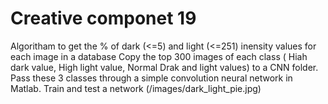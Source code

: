 # Creative componet 19
Algoritham to get the % of dark (<=5) and light (<=251) inensity values for each image in a database
Copy the top 300 images of each class ( Hiah dark value, High light value, Normal Drak and light values) to a CNN folder.
Pass these 3 classes through a simple convolution neural network in Matlab.
Train and test a network
(/images/dark_light_pie.jpg)

